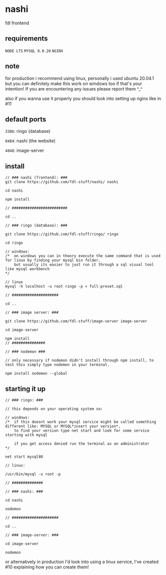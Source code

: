 # nashi
fdl frontend

## requirements

`NODE LTS`
`MYSQL 8.0.20`
`NGINX`

## note

for production i recommend using linux, personally i used ubuntu 20.04.1 but you can definitely make this work on windows too if that's your intention! If you are encountering any issues please report them ^_^

also if you wanna use it properly you should look into setting up nginx like in #11

## default ports

`3306`: ringo (database)

`8484`: nashi (the website)

`4848`: image-server

## install

```
// ### nashi (frontend): ### 
git clone https://github.com/fdl-stuff/nashi/ nashi

cd nashi 

npm install

// #########################

cd ..

// ### ringo (database): ###

git clone https://github.com/fdl-stuff/ringo/ ringo

cd ringo

// windows:
/*  on windows you can in theory execute the same command that is used for linux by finding your mysql bin folder,
    but usually its easier to just run it through a sql visual tool like mysql workbench 
*/

// linux
mysql -h localhost -u root ringo -p < full-preset.sql

// #####################

cd ..

// ### image server: ###

git clone https://github.com/fdl-stuff/image-server image-server

cd image-server

npm install
// ###############

// ### nodemon ###

// only necessary if nodemon didn't install through npm install, to test this simply type nodemon in your terminal.

npm install nodemon --global
```

## starting it up
```
// ### ringo: ###

// this depends on your operating system so:

// windows:
/*  if this doesnt work your mysql service might be called something different like: MYSQL or MYSQL*insert your version*,
    to find your version type net start and look for some service starting with mysql
   
    if you get access denied run the terminal as an administrator 
*/

net start mysql80

// linux:

/usr/bin/mysql -u root -p

// ##############

// ### nashi: ###

cd nashi

nodemon

// #####################

cd ..

// ### image-server: ###

cd image-server

nodemon
```

or alternatively in production I'd look into using a linux service, I've created #10 explaining how you can create them! 
